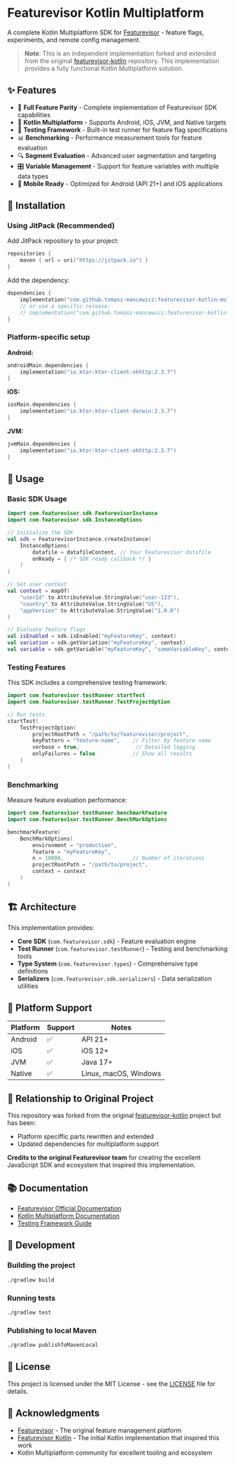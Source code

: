 # Featurevisor Kotlin Multiplatform

A complete Kotlin Multiplatform SDK for [Featurevisor](https://featurevisor.com) - feature flags, experiments, and remote config management.

> **Note**: This is an independent implementation forked and extended from the original [featurevisor-kotlin](https://github.com/featurevisor/featurevisor-kotlin) repository. This implementation provides a fully functional Kotlin Multiplatform solution.

## ✨ Features

- 🎯 **Full Feature Parity** - Complete implementation of Featurevisor SDK capabilities
- 🔄 **Kotlin Multiplatform** - Supports Android, iOS, JVM, and Native targets
- 🧪 **Testing Framework** - Built-in test runner for feature flag specifications
- 📊 **Benchmarking** - Performance measurement tools for feature evaluation
- 🔍 **Segment Evaluation** - Advanced user segmentation and targeting
- 🎛️ **Variable Management** - Support for feature variables with multiple data types
- 📱 **Mobile Ready** - Optimized for Android (API 21+) and iOS applications

## 🚀 Installation

### Using JitPack (Recommended)

Add JitPack repository to your project:

```kotlin
repositories {
    maven { url = uri("https://jitpack.io") }
}
```

Add the dependency:

```kotlin
dependencies {
    implementation("com.github.tomasz-mancewicz:featurevisor-kotlin-multiplatform:main-SNAPSHOT")
    // or use a specific release:
    // implementation("com.github.tomasz-mancewicz:featurevisor-kotlin-multiplatform:v0.1.0")
}
```

### Platform-specific setup

**Android:**
```kotlin
androidMain.dependencies {
    implementation("io.ktor:ktor-client-okhttp:2.3.7")
}
```

**iOS:**
```kotlin
iosMain.dependencies {
    implementation("io.ktor:ktor-client-darwin:2.3.7")
}
```

**JVM:**
```kotlin
jvmMain.dependencies {
    implementation("io.ktor:ktor-client-okhttp:2.3.7")
}
```

## 📖 Usage

### Basic SDK Usage

```kotlin
import com.featurevisor.sdk.FeaturevisorInstance
import com.featurevisor.sdk.InstanceOptions

// Initialize the SDK
val sdk = FeaturevisorInstance.createInstance(
    InstanceOptions(
        datafile = datafileContent, // Your Featurevisor datafile
        onReady = { /* SDK ready callback */ }
    )
)

// Set user context
val context = mapOf(
    "userId" to AttributeValue.StringValue("user-123"),
    "country" to AttributeValue.StringValue("US"),
    "appVersion" to AttributeValue.StringValue("1.0.0")
)

// Evaluate feature flags
val isEnabled = sdk.isEnabled("myFeatureKey", context)
val variation = sdk.getVariation("myFeatureKey", context)
val variable = sdk.getVariable("myFeatureKey", "someVariableKey", context)
```

### Testing Features

This SDK includes a comprehensive testing framework:

```kotlin
import com.featurevisor.testRunner.startTest
import com.featurevisor.testRunner.TestProjectOption

// Run tests
startTest(
    TestProjectOption(
        projectRootPath = "/path/to/featurevisor/project",
        keyPattern = "feature-name",    // Filter by feature name
        verbose = true,                  // Detailed logging
        onlyFailures = false            // Show all results
    )
)
```

### Benchmarking

Measure feature evaluation performance:

```kotlin
import com.featurevisor.testRunner.benchmarkFeature
import com.featurevisor.testRunner.BenchMarkOptions

benchmarkFeature(
    BenchMarkOptions(
        environment = "production",
        feature = "myFeatureKey",
        n = 10000,                      // Number of iterations
        projectRootPath = "/path/to/project",
        context = context
    )
)
```

## 🏗️ Architecture

This implementation provides:

- **Core SDK** (`com.featurevisor.sdk`) - Feature evaluation engine
- **Test Runner** (`com.featurevisor.testRunner`) - Testing and benchmarking tools
- **Type System** (`com.featurevisor.types`) - Comprehensive type definitions
- **Serializers** (`com.featurevisor.sdk.serializers`) - Data serialization utilities

## 🎯 Platform Support

| Platform | Support | Notes |
|----------|---------|-------|
| Android | ✅ | API 21+ |
| iOS | ✅ | iOS 12+ |
| JVM | ✅ | Java 17+ |
| Native | ✅ | Linux, macOS, Windows |

## 🤝 Relationship to Original Project

This repository was forked from the original [featurevisor-kotlin](https://github.com/featurevisor/featurevisor-kotlin) project but has been:

- Platform speciffic parts rewritten and extended
- Updated dependencies for multiplatform support

**Credits to the original Featurevisor team** for creating the excellent JavaScript SDK and ecosystem that inspired this implementation.

## 📚 Documentation

- [Featurevisor Official Documentation](https://featurevisor.com/docs/)
- [Kotlin Multiplatform Documentation](https://kotlinlang.org/docs/multiplatform.html)
- [Testing Framework Guide](https://featurevisor.com/docs/testing/)

## 🔧 Development

### Building the project

```bash
./gradlew build
```

### Running tests

```bash
./gradlew test
```

### Publishing to local Maven

```bash
./gradlew publishToMavenLocal
```

## 📄 License

This project is licensed under the MIT License - see the [LICENSE](LICENSE) file for details.

## 🙏 Acknowledgments

- [Featurevisor](https://github.com/featurevisor/featurevisor) - The original feature management platform
- [Featurevisor Kotlin](https://github.com/featurevisor/featurevisor-kotlin) - The initial Kotlin implementation that inspired this work
- Kotlin Multiplatform community for excellent tooling and ecosystem
